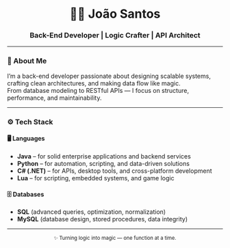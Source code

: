 <div align="center">
  <h1>🧙‍♂️ João Santos</h1>
  <h3>Back-End Developer | Logic Crafter | API Architect</h3>
</div>

---

### 🧠 About Me
I’m a back-end developer passionate about designing scalable systems, crafting clean architectures, and making data flow like magic.  
From database modeling to RESTful APIs — I focus on structure, performance, and maintainability.

---

### ⚙️ Tech Stack

#### 🖥️ **Languages**
- **Java** – for solid enterprise applications and backend services  
- **Python** – for automation, scripting, and data-driven solutions  
- **C# (.NET)** – for APIs, desktop tools, and cross-platform development  
- **Lua** – for scripting, embedded systems, and game logic

#### 🗄️ **Databases**
- **SQL** (advanced queries, optimization, normalization)  
- **MySQL** (database design, stored procedures, data integrity)

---
<div align="center">
  <sub>✨ Turning logic into magic — one function at a time.</sub>
</div>
<!--
**JoaoVSolis/JoaoVSolis** is a ✨ _special_ ✨ repository because its `README.md` (this file) appears on your GitHub profile.

Here are some ideas to get you started:

- 🔭 I’m currently working on ...
- 🌱 I’m currently learning ...
- 👯 I’m looking to collaborate on ...
- 🤔 I’m looking for help with ...
- 💬 Ask me about ...
- 📫 How to reach me: ...
- 😄 Pronouns: ...
- ⚡ Fun fact: ...
-->
